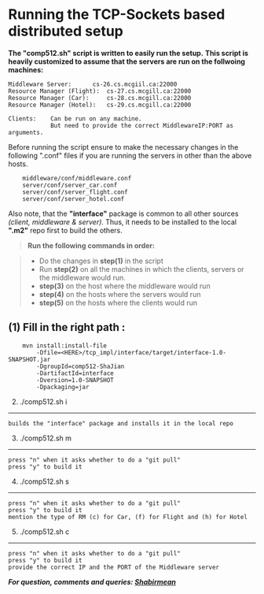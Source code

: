 Running the TCP-Sockets based distributed setup	  
========================================     

**The "comp512.sh" script is written to easily run the setup.**
**This script is heavily customized to assume that the servers are run on the follwoing machines:**

	Middleware Server:		cs-26.cs.mcgiil.ca:22000
	Resource Manager (Flight):	cs-27.cs.mcgill.ca:22000
	Resource Manager (Car):		cs-28.cs.mcgill.ca:22000
	Resource Manager (Hotel):	cs-29.cs.mcgill.ca:22000

	Clients:	Can be run on any machine. 
				But need to provide the correct MiddlewareIP:PORT as arguments.

Before running the script ensure to make the necessary changes in the following ".conf" files if you are running the servers in other than the above hosts.

		middleware/conf/middleware.conf
		server/conf/server_car.conf
		server/conf/server_flight.conf
		server/conf/server_hotel.conf

Also note, that the **"interface"** package is common to all other sources *(client, middleware & server)*. Thus, it needs to be installed to the local **".m2"** repo first to build the others.

> **Run the following commands in order:**

> - Do the changes in **step(1)** in the script
> - Run **step(2)** on all the machines in which the clients, servers or the middleware would run.
> - **step(3)** on the host where the middleware would run
> - **step(4)** on the hosts where the servers would run
> - **step(5)** on the hosts where the clients would run


(1) Fill in the right path <HERE>:
---------------------------------------------
    	mvn install:install-file 
	    	-Dfile=<HERE>/tcp_impl/interface/target/interface-1.0-SNAPSHOT.jar
	    	-DgroupId=comp512-ShaJian 
	    	-DartifactId=interface 
	    	-Dversion=1.0-SNAPSHOT 
	    	-Dpackaging=jar

2) ./comp512.sh i	
----------------------------
    builds the "interface" package and installs it in the local repo
    
3) ./comp512.sh m
---------------------------
	press "n" when it asks whether to do a "git pull"
	press "y" to build it

4) ./comp512.sh s
--------------------------
	press "n" when it asks whether to do a "git pull"
    press "y" to build it
	mention the type of RM (c) for Car, (f) for Flight and (h) for Hotel

5) ./comp512.sh c
--------------------------
	press "n" when it asks whether to do a "git pull"
    press "y" to build it
	provide the correct IP and the PORT of the Middleware server

***For question, comments and queries: [Shabirmean](mailto:shabir.abdulsamadh@mail.mcgill.ca)***
